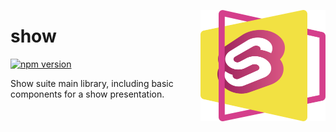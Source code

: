 <a href="https://github.com/AleCandido/show/tree/main/packages/show"><img alt="Show logo" src="https://raw.githubusercontent.com/AleCandido/show/main/logo.png" width=200 align="right"></a>

# show

[![npm version](https://img.shields.io/npm/v/@slideshow/show.svg)](https://www.npmjs.com/package/@slideshow/show)

Show suite main library, including basic components for a show presentation.
